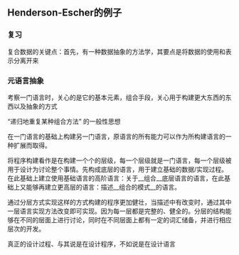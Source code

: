 ## Henderson-Escher的例子

### 复习

复合数据的关键点：首先，有一种数据抽象的方法学，其要点是将数据的使用和表示分离开来

### 元语言抽象

考察一门语言时，关心的是它的基本元素，组合手段，关心用于构建更大东西的东西以及抽象的方式

“递归地重复某种组合方法” 的一般性思想

在一门语言的基础上构建另一门语言，原语言的所有能力可以作为所构建语言的一种扩展而取得。

将程序构建看作是在构建一个个的层级，每一个层级就是一门语言，每一个层级被用于设计为讨论整个事情。先构成底层的语言，用于建立基础的数据/实现过程。在此基础上建立使用基础语言的高阶语言：关于__组合__底层语言的语言，在此基础上又能够再建立更高层的语言：描述__组合的模式__的语言。

通过分层方式实现这样的方式构建的程序更加健壮，当描述中有改变时，通过其中一层语言实现方法改变即可实现。因为每一层都是完整的、健全的。分层的结构能够在不同的层面上进行讨论，同时在不同层面上都有一定的词汇储备，并进行相应层次的开发。

真正的设计过程、与其说是在设计程序，不如说是在设计语言